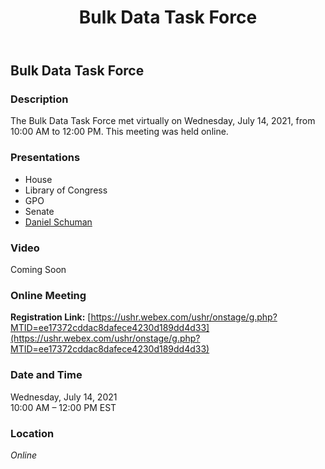 ﻿---
title: Bulk Data Task Force
event_date: '2021-07-14'
---

## Bulk Data Task Force

### Description
The Bulk Data Task Force met virtually on Wednesday, July 14, 2021, from 10:00 AM to 12:00 PM. This meeting was held online.     

### Presentations
* House  
* Library of Congress  
* GPO  
* Senate  
* [Daniel Schuman](https://usgpo.github.io/innovation/resources/BDTF20210714/Schuman.pptx)  

### Video
Coming Soon  

### Online Meeting  
**Registration Link:** [https://ushr.webex.com/ushr/onstage/g.php?MTID=ee17372cddac8dafece4230d189dd4d33](https://ushr.webex.com/ushr/onstage/g.php?MTID=ee17372cddac8dafece4230d189dd4d33)  

### Date and Time
Wednesday, July 14, 2021  
10:00 AM – 12:00 PM EST  

### Location
*Online*  
